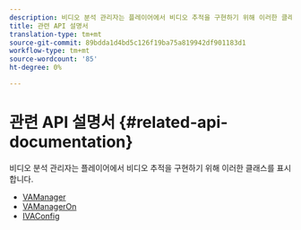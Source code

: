 ```yaml
---
description: 비디오 분석 관리자는 플레이어에서 비디오 추적을 구현하기 위해 이러한 클래스를 표시합니다.
title: 관련 API 설명서
translation-type: tm+mt
source-git-commit: 89bdda1d4bd5c126f19ba75a819942df901183d1
workflow-type: tm+mt
source-wordcount: '85'
ht-degree: 0%

---
```



# 관련 API 설명서 {#related-api-documentation}

비디오 분석 관리자는 플레이어에서 비디오 추적을 구현하기 위해 이러한 클래스를 표시합니다.

* [VAManager](https://help.adobe.com/en_US/primetime/api/reference_implementation/android/javadoc/com/adobe/primetime/reference/manager/VAManager.html)
* [VAManagerOn](https://help.adobe.com/en_US/primetime/api/reference_implementation/android/javadoc/com/adobe/primetime/reference/manager/VAManagerOn.html)
* [IVAConfig](https://help.adobe.com/en_US/primetime/api/reference_implementation/android/javadoc/com/adobe/primetime/reference/config/IVAConfig.html)